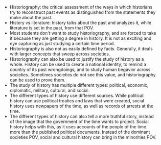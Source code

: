 - Historiography: the critical assessment of the ways in which historians try to reconstruct past events as distinguished from the statements they make about the past.
- History vs literature: history talks about the past and analyzes it, while literature is set in the past, from that POV.
- Most students don't want to study historiography, and are forced to take it because they are getting a degree in history. It is not as exciting and eye capturing as just studying a certain time period.
- Historiography is also not as easily defined by facts. Generally, it deals with larger concepts that sweep across societies.
- Historiography can also be used to justify the study of history as a whole. History can be used to create a national identity, to remind a country of its past wrongdoings, and to study human begavior across societies. Sometimes societies do not see this value, and historiography can be used to prove them.
- The study of history has multiple different types: political, economic, diplomatic, military, cultural, and social.
- The different types of history use different sources. While political history can use political treaties and laws that were created, social history uses newpapers of the time, as well as records of arrests at the time.
- The different types of history can also tell a more truthful story, instead of the image that the government of the time wants to project. Social history helps with this, as it uses accounts of the people of the time more than the published political documents. Instead of the dominant societies POV, social and cultural history can bring in the minorities POV.
